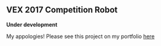 ## VEX 2017 Competition Robot

**Under development** 

My appologies! Please see this project on my portfolio [here](/pdf/Portfolio.pdf)
